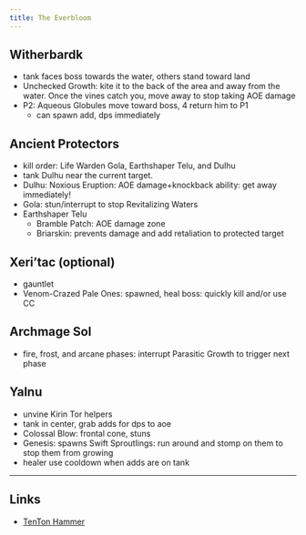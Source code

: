 ```yaml
---
title: The Everbloom
---
```


## Witherbardk
* tank faces boss towards the water, others stand toward land
* Unchecked Growth: kite it to the back of the area and away from the water. Once the vines catch you, move away to stop taking AOE damage
* P2: Aqueous Globules move toward boss, 4 return him to P1
    * can spawn add, dps immediately

## Ancient Protectors
* kill order: Life Warden Gola, Earthshaper Telu, and Dulhu
* tank Dulhu near the current target.
* Dulhu: Noxious Eruption: AOE damage+knockback ability: get away immediately!
* Gola: stun/interrupt to stop Revitalizing Waters
* Earthshaper Telu
    * Bramble Patch: AOE damage zone
    * Briarskin: prevents damage and add retaliation to protected target

## Xeri’tac (optional)
* gauntlet
* Venom-Crazed Pale Ones: spawned, heal boss: quickly kill and/or use CC

## Archmage Sol
* fire, frost, and arcane phases: interrupt Parasitic Growth to trigger next phase

## Yalnu
* unvine Kirin Tor helpers
* tank in center, grab adds for dps to aoe
* Colossal Blow: frontal cone, stuns
* Genesis: spawns Swift Sproutlings: run around and stomp on them to stop them from growing
* healer use cooldown when adds are on tank

----

## Links
* [TenTon Hammer](http://www.tentonhammer.com/guides/world-warcraft/warlords-draenor-everbloom-guide)
